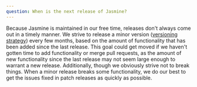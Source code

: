 ```yaml
---
question: When is the next release of Jasmine?
---
```


Because Jasmine is maintained in our free time, releases don't always come out in a timely manner. We strive to release a minor version ([versioning strategy](#versions)) every few months, based on the amount of functionality that has been added since the last release. This goal could get moved if we haven't gotten time to add functionality or merge pull requests, as the amount of new functionality since the last release may not seem large enough to warrant a new release. Additionally, though we obviously strive not to break things. When a minor release breaks some functionality, we do our best to get the issues fixed in patch releases as quickly as possible.
